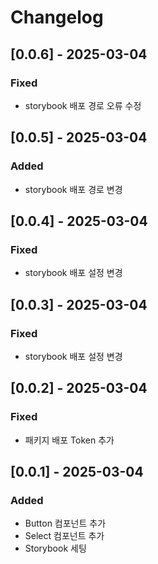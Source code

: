 # Changelog

## [0.0.6] - 2025-03-04
### Fixed
- storybook 배포 경로 오류 수정

## [0.0.5] - 2025-03-04
### Added
- storybook 배포 경로 변경

## [0.0.4] - 2025-03-04
### Fixed
- storybook 배포 설정 변경

## [0.0.3] - 2025-03-04
### Fixed
- storybook 배포 설정 변경

## [0.0.2] - 2025-03-04
### Fixed
- 패키지 배포 Token 추가

## [0.0.1] - 2025-03-04
### Added
- Button 컴포넌트 추가
- Select 컴포넌트 추가
- Storybook 세팅

